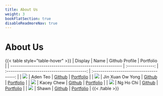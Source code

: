 ```yaml
---
title: About Us
weight: 3
bookFlatSection: true
disableReadmoreNav: true
---
```


# About Us

{{< table style="table-hover" >}}
| Display                                                   |       Name       |               Github Profile                |                Portfolio                 |
| --------------------------------------------------------- | :--------------: | :-----------------------------------------: | :--------------------------------------: |
| ![](https://via.placeholder.com/100.png?text=Photo)       |     Aden Teo     |    [Github](https://github.com/adenteo)     |    [Portfolio](v1.0/docs/team/adenteo.md)     |
| ![](https://avatars.githubusercontent.com/u/87897838?v=4) | Jin Xuan Ow Yong | [Github](https://github.com/jinxuan-owyong) | [Portfolio](v1.0/docs/team/jinxuan-owyong.md) |
| ![](https://via.placeholder.com/100.png?text=Photo)       |    Kacey Chew    |   [Github](https://github.com/kaceycsn/)    |    [Portfolio](v1.0/docs/team/johndoe.md)     |
| ![](https://avatars.githubusercontent.com/u/35862661?v=4) |    Ng Ho Chi     |   [Github](https://github.com/nghochi123)   |    [Portfolio](v1.0/docs/team/nghochi.md)     |
| ![](https://via.placeholder.com/100.png?text=Photo)       |      Shawn       |        [Github](https://github.com/)        |    [Portfolio](v1.0/docs/team/johndoe.md)     |
{{< /table >}}
